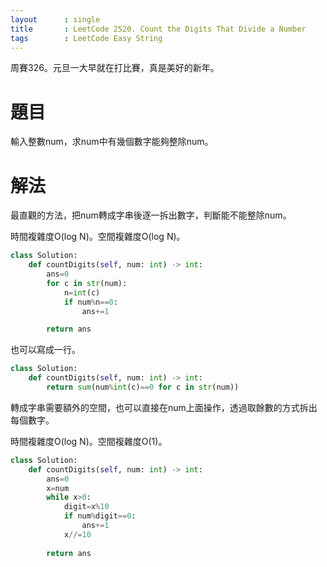 ```yaml
--- 
layout      : single
title       : LeetCode 2520. Count the Digits That Divide a Number
tags        : LeetCode Easy String
---
```

周賽326。元旦一大早就在打比賽，真是美好的新年。  

# 題目
輸入整數num，求num中有幾個數字能夠整除num。  

# 解法
最直觀的方法，把num轉成字串後逐一拆出數字，判斷能不能整除num。  

時間複雜度O(log N)。空間複雜度O(log N)。  

```python
class Solution:
    def countDigits(self, num: int) -> int:
        ans=0
        for c in str(num):
            n=int(c)
            if num%n==0:
                ans+=1

        return ans
```

也可以寫成一行。  

```python
class Solution:
    def countDigits(self, num: int) -> int:
        return sum(num%int(c)==0 for c in str(num))
```

轉成字串需要額外的空間，也可以直接在num上面操作，透過取餘數的方式拆出每個數字。  

時間複雜度O(log N)。空間複雜度O(1)。  

```python
class Solution:
    def countDigits(self, num: int) -> int:
        ans=0
        x=num
        while x>0:
            digit=x%10
            if num%digit==0:
                ans+=1
            x//=10
                
        return ans
```